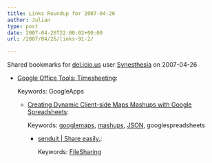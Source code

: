 ```yaml
---
title: Links Roundup for 2007-04-26
author: Julian
type: post
date: 2007-04-26T22:00:02+00:00
url: /2007/04/26/links-91-2/

---
```

Shared bookmarks for [del.icio.us][1] user  [Synesthesia][2] on 2007-04-26

  * [Google Office Tools: Timesheeting][3]:
  
    Keywords: GoogleApps</p> 
    
    </a></li> 
    
      * [Creating Dynamic Client-side Maps Mashups with Google Spreadsheets][4]:
  
        Keywords: [googlemaps][5], [mashups][6], [JSON][7], googlespreadsheets</p> 
        
        </a></li> 
        
          * [senduit | Share easily.][8]:
  
            Keywords: [FileSharing][9]</ul>

 [1]: http://del.icio.us/
 [2]: http://del.icio.us/synesthesia
 [3]: http://groups.google.co.uk/group/google-powered-office-tools-discussion/web/painless-timesheeting-tool "http://groups.google.co.uk/group/google-powered-office-tools-discussion/web/painless-timesheeting-tool"
 [4]: http://googlemapsapi.blogspot.com/2007/03/creating-dynamic-client-side-maps.html "http://googlemapsapi.blogspot.com/2007/03/creating-dynamic-client-side-maps.html"
 [5]: http://del.icio.us/synesthesia/googlemaps
 [6]: http://del.icio.us/synesthesia/mashups
 [7]: http://del.icio.us/synesthesia/JSON
 [8]: http://www.senduit.com/ "http://www.senduit.com/"
 [9]: http://del.icio.us/synesthesia/FileSharing